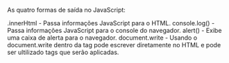 As quatro formas de saída no JavaScript: 

.innerHtml  - Passa informações JavaScript para o HTML.
console.log() - Passa informações JavaScript para o console do navegador.
alert() - Exibe uma caixa de alerta para o navegador.
document.write - Usando o document.write dentro da tag <script></script> pode escrever diretamente no HTML e pode ser ultilizado tags que serão aplicadas.